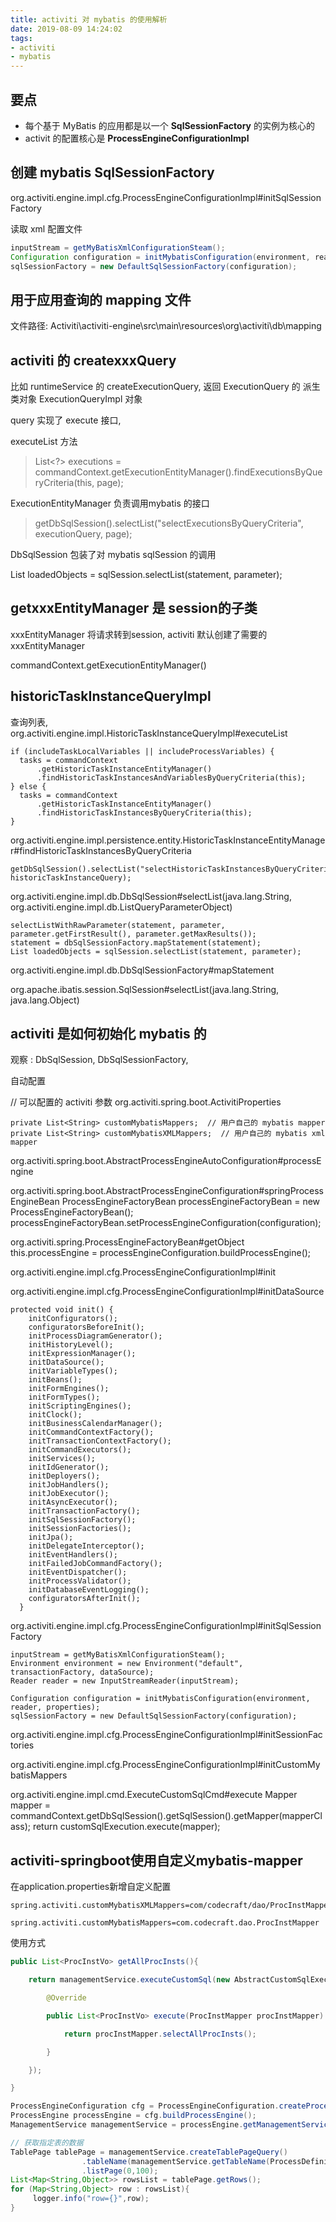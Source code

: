 ```yaml
---
title: activiti 对 mybatis 的使用解析
date: 2019-08-09 14:24:02
tags:
- activiti 
- mybatis 
---
```


## 要点

* 每个基于 MyBatis 的应用都是以一个 **SqlSessionFactory** 的实例为核心的
* activit 的配置核心是 **ProcessEngineConfigurationImpl**


## 创建 mybatis SqlSessionFactory

org.activiti.engine.impl.cfg.ProcessEngineConfigurationImpl#initSqlSessionFactory

读取 xml 配置文件

```java 
inputStream = getMyBatisXmlConfigurationSteam();
Configuration configuration = initMybatisConfiguration(environment, reader, properties);
sqlSessionFactory = new DefaultSqlSessionFactory(configuration);
```





## 用于应用查询的 mapping 文件

文件路径: Activiti\activiti-engine\src\main\resources\org\activiti\db\mapping



## activiti 的 createxxxQuery

比如  runtimeService 的 createExecutionQuery,
返回 ExecutionQuery 的 派生类对象 ExecutionQueryImpl 对象

query 实现了 execute 接口,

executeList 方法

> List<?> executions = commandContext.getExecutionEntityManager().findExecutionsByQueryCriteria(this, page);


ExecutionEntityManager 负责调用mybatis 的接口

> getDbSqlSession().selectList("selectExecutionsByQueryCriteria", executionQuery, page);


DbSqlSession 包装了对 mybatis sqlSession 的调用

List loadedObjects = sqlSession.selectList(statement, parameter);


## getxxxEntityManager 是 session的子类

xxxEntityManager 将请求转到session, activiti 默认创建了需要的 xxxEntityManager

commandContext.getExecutionEntityManager()




## historicTaskInstanceQueryImpl

查询列表,
org.activiti.engine.impl.HistoricTaskInstanceQueryImpl#executeList


	if (includeTaskLocalVariables || includeProcessVariables) {
	  tasks = commandContext
		  .getHistoricTaskInstanceEntityManager()
		  .findHistoricTaskInstancesAndVariablesByQueryCriteria(this);
	} else {
	  tasks = commandContext
		  .getHistoricTaskInstanceEntityManager()
		  .findHistoricTaskInstancesByQueryCriteria(this);
	}


org.activiti.engine.impl.persistence.entity.HistoricTaskInstanceEntityManager#findHistoricTaskInstancesByQueryCriteria

	getDbSqlSession().selectList("selectHistoricTaskInstancesByQueryCriteria", historicTaskInstanceQuery);
	
org.activiti.engine.impl.db.DbSqlSession#selectList(java.lang.String, org.activiti.engine.impl.db.ListQueryParameterObject)

	selectListWithRawParameter(statement, parameter, parameter.getFirstResult(), parameter.getMaxResults());
	statement = dbSqlSessionFactory.mapStatement(statement);    
	List loadedObjects = sqlSession.selectList(statement, parameter);
	
org.activiti.engine.impl.db.DbSqlSessionFactory#mapStatement
	
org.apache.ibatis.session.SqlSession#selectList(java.lang.String, java.lang.Object)


	
	
	
## activiti 是如何初始化 mybatis 的

观察 :
DbSqlSession,
DbSqlSessionFactory,




自动配置 

// 可以配置的 activiti 参数
org.activiti.spring.boot.ActivitiProperties

	private List<String> customMybatisMappers;  // 用户自己的 mybatis mapper
	private List<String> customMybatisXMLMappers;  // 用户自己的 mybatis xml mapper 

org.activiti.spring.boot.AbstractProcessEngineAutoConfiguration#processEngine

org.activiti.spring.boot.AbstractProcessEngineConfiguration#springProcessEngineBean
	ProcessEngineFactoryBean processEngineFactoryBean = new ProcessEngineFactoryBean();
    processEngineFactoryBean.setProcessEngineConfiguration(configuration);
	
org.activiti.spring.ProcessEngineFactoryBean#getObject
	this.processEngine = processEngineConfiguration.buildProcessEngine();

org.activiti.engine.impl.cfg.ProcessEngineConfigurationImpl#init
		
org.activiti.engine.impl.cfg.ProcessEngineConfigurationImpl#initDataSource
		
    protected void init() {
		initConfigurators();
		configuratorsBeforeInit();
		initProcessDiagramGenerator();
		initHistoryLevel();
		initExpressionManager();
		initDataSource();
		initVariableTypes();
		initBeans();
		initFormEngines();
		initFormTypes();
		initScriptingEngines();
		initClock();
		initBusinessCalendarManager();
		initCommandContextFactory();
		initTransactionContextFactory();
		initCommandExecutors();
		initServices();
		initIdGenerator();
		initDeployers();
		initJobHandlers();
		initJobExecutor();
		initAsyncExecutor();
		initTransactionFactory();
		initSqlSessionFactory();
		initSessionFactories();
		initJpa();
		initDelegateInterceptor();
		initEventHandlers();
		initFailedJobCommandFactory();
		initEventDispatcher();
		initProcessValidator();
		initDatabaseEventLogging();
		configuratorsAfterInit();
	  }

org.activiti.engine.impl.cfg.ProcessEngineConfigurationImpl#initSqlSessionFactory
	
	inputStream = getMyBatisXmlConfigurationSteam();
	Environment environment = new Environment("default", transactionFactory, dataSource);
	Reader reader = new InputStreamReader(inputStream);
	
	Configuration configuration = initMybatisConfiguration(environment, reader, properties);
	sqlSessionFactory = new DefaultSqlSessionFactory(configuration);
	
	
	
	
org.activiti.engine.impl.cfg.ProcessEngineConfigurationImpl#initSessionFactories
		


org.activiti.engine.impl.cfg.ProcessEngineConfigurationImpl#initCustomMybatisMappers	

org.activiti.engine.impl.cmd.ExecuteCustomSqlCmd#execute
	Mapper mapper = commandContext.getDbSqlSession().getSqlSession().getMapper(mapperClass);
	return customSqlExecution.execute(mapper);
	
	
	
## activiti-springboot使用自定义mybatis-mapper

[1]: https://segmentfault.com/a/1190000005661603

在application.properties新增自定义配置

	spring.activiti.customMybatisXMLMappers=com/codecraft/dao/ProcInstMapper.xml

	spring.activiti.customMybatisMappers=com.codecraft.dao.ProcInstMapper
	
使用方式

```java 
public List<ProcInstVo> getAllProcInsts(){

	return managementService.executeCustomSql(new AbstractCustomSqlExecution<ProcInstMapper,List<ProcInstVo>>(ProcInstMapper.class) {

		@Override

		public List<ProcInstVo> execute(ProcInstMapper procInstMapper) {

			return procInstMapper.selectAllProcInsts();

		}

	});

}
```	


```java 
ProcessEngineConfiguration cfg = ProcessEngineConfiguration.createProcessEngineConfigurationFromResource("activiti.cfg.xml");
ProcessEngine processEngine = cfg.buildProcessEngine();
ManagementService managementService = processEngine.getManagementService();

// 获取指定表的数据
TablePage tablePage = managementService.createTablePageQuery()
                .tableName(managementService.getTableName(ProcessDefinitionEntity.class))
                .listPage(0,100);
List<Map<String,Object>> rowsList = tablePage.getRows();
for (Map<String,Object> row : rowsList){
     logger.info("row={}",row);
}
```


